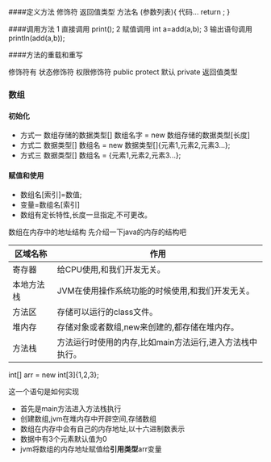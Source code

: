 ####定义方法
修饰符 返回值类型 方法名 (参数列表){
代码...
return ;
}

####调用方法
1 直接调用 print();
2 赋值调用	int  a=add(a,b);
3 输出语句调用 println(add(a,b));

####方法的重载和重写


修饰符有
状态修饰符
权限修饰符
public protect 默认 private
返回值类型 

### 数组
#### 初始化
+ 方式一  数组存储的数据类型[] 数组名字 = new 数组存储的数据类型[长度]
+ 方式二  数据类型[] 数组名 = new 数据类型[]{元素1,元素2,元素3...};
+ 方式三  数据类型[] 数组名 = {元素1,元素2,元素3...};

#### 赋值和使用 

+ 数组名[索引]=数值;
+ 变量=数组名[索引] 
+ 数组有定长特性,长度一旦指定,不可更改。

数组在内存中的地址结构
先介绍一下java的内存的结构吧


| 区域名称   | 作用                                                     |
|------------|----------------------------------------------------------|
| 寄存器     | 给CPU使用,和我们开发无关。                               |
| 本地方法栈 | JVM在使用操作系统功能的时候使用,和我们开发无关。         |
| 方法区     | 存储可以运行的class文件。                                |
| 堆内存     | 存储对象或者数组,new来创建的,都存储在堆内存。            |
| 方法栈     | 方法运行时使用的内存,比如main方法运行,进入方法栈中执行。 |

int[] arr = new int[3]{1,2,3};

这一个语句是如何实现
+ 首先是main方法进入方法栈执行
+ 创建数组,jvm在堆内存中开辟空间,存储数组
+ 数组在内存中会有自己的内存地址,以十六进制数表示
+ 数据中有3个元素默认值为0
+ jvm将数组的内存地址赋值给**引用类型**arr变量


